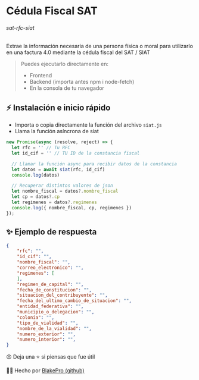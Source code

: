 # Cédula Fiscal SAT
###### sat-rfc-siat
Extrae la información necesaria de una persona física o moral para utilizarlo en una factura 4.0 mediante la cédula fiscal del SAT / SIAT

> Puedes ejecutarlo directamente en:
> - Frontend
> - Backend (importa antes npm i node-fetch)
> - En la consola de tu navegador

## ⚡️ Instalación e inicio rápido
  - Importa o copia directamente la función del archivo `siat.js`
  - Llama la función asíncrona de siat
```js
new Promise(async (resolve, reject) => {
  let rfc = '' // Tu RFC
  let id_cif = '' // TU ID de la constancia fiscal

  // Llamar la función async para recibir datos de la constancia
  let datos = await siat(rfc, id_cif)
  console.log(datos)

  // Recuperar distintos valores de json
  let nombre_fiscal = datos?.nombre_fiscal
  let cp = datos?.cp
  let regimenes = datos?.regimenes
  console.log({ nombre_fiscal, cp, regimenes })
});
```

## ✨ Ejemplo de respuesta
```json
{
    "rfc": "",
    "id_cif": "",
    "nombre_fiscal": "",
    "correo_electronico": "",
    "regimenes": [
    ],
    "regimen_de_capital": "",
    "fecha_de_constitucion": "",
    "situacion_del_contribuyente": "",
    "fecha_del_ultimo_cambio_de_situacion": "",
    "entidad_federativa": "",
    "municipio_o_delegacion": "",
    "colonia": "",
    "tipo_de_vialidad": "",
    "nombre_de_la_vialidad": "",
    "numero_exterior": "",
    "numero_interior": "",
}
```

😍 Deja una ⭐ si piensas que fue útil

👨‍💻 Hecho por [BlakePro (github)](https://github.com/BlakePro)
